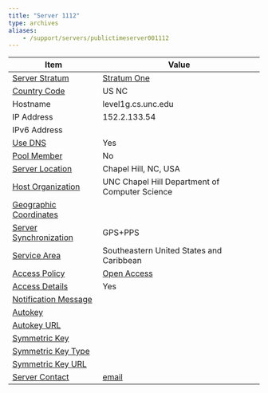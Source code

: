 ```yaml
---
title: "Server 1112"
type: archives
aliases:
    - /support/servers/publictimeserver001112
---
```


| Item | Value |
| ----- | ----- |
| [Server Stratum](/support/servers/serverstratum) | [Stratum One](/support/servers/stratumonetimeservers) |
| [Country Code](/support/servers/countrycode) | US NC |
| Hostname |  level1g.cs.unc.edu |
| IP Address |  152.2.133.54 |
| IPv6 Address | |
| [Use DNS](/support/servers/usedns) | Yes |
| [Pool Member](/support/servers/poolmember) | No |
| [Server Location](/support/servers/serverlocation) |  Chapel Hill, NC, USA  |
| [Host Organization](/support/servers/hostorganization) |  UNC Chapel Hill Department of Computer Science |
| [ Geographic Coordinates](/support/servers/geographiccoordinates) | |
| [Server Synchronization](/support/servers/serversynchronization) |  GPS+PPS  |
| [Service Area](/support/servers/servicearea) |  Southeastern United States and Caribbean  |
| [Access Policy](/support/servers/accesspolicy) | [Open Access](/support/servers/openaccess) |
| [Access Details](/support/servers/accessdetails) | Yes |
| [Notification Message](/support/servers/notificationmessage) |  |
| [Autokey](/support/servers/autokey) |  |
| [Autokey URL](/support/servers/autokeyurl) | |
| [Symmetric Key](/support/servers/symmetrickey) |  |
| [Symmetric Key Type](/support/servers/symmetrickeytype) | |
| [Symmetric Key URL](/support/servers/symmetrickeyurl) | |
| [Server Contact](/support/servers/servercontact) | [email](mailto:time-admin@cs.unc.edu) |